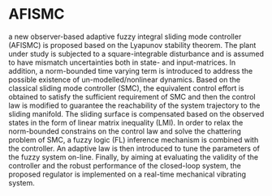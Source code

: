 # AFISMC
a new observer-based adaptive fuzzy integral sliding mode controller (AFISMC) is proposed based on the Lyapunov stability theorem. The plant under study is subjected to a square-integrable disturbance and is assumed to have mismatch uncertainties both in state- and input-matrices.  In addition, a norm-bounded time varying term is introduced to address the possible existence of un-modelled/nonlinear dynamics. Based on the classical sliding mode controller (SMC), the equivalent control effort is obtained to satisfy the sufficient requirement of SMC and then the control law is modified to guarantee the reachability of the system trajectory to the sliding manifold. The sliding surface is compensated based on the observed states in the form of linear matrix inequality (LMI). In order to relax the norm-bounded constrains on the control law and solve the chattering problem of SMC, a fuzzy logic (FL) inference mechanism is combined with the controller. An adaptive law is then introduced to tune the parameters of the fuzzy system on-line. Finally, by aiming at evaluating the validity of the controller and the robust performance of the closed-loop system, the proposed regulator is implemented on a real-time mechanical vibrating system.
